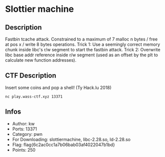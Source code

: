 Slottier machine
=========

## Description
Fastbin tcache attack.
Constrained to a maximum of 7 malloc n bytes / free at pos x / write 8 bytes operations.
Trick 1: Use a seemingly correct memory chunk inside libc's r/w segment to start the fastbin attack.
Trick 2: Overwrite libc base addr reference inside r/w segment (used as an offset by the plt to calculate new function addresses).

## CTF Description

Insert some coins and pop a shell!
(Ty Hack.lu 2018)

```
nc play.wass-ctf.xyz 13371
```

## Infos

* Author: kw
* Ports: 13371
* Category: pwn
* For Downloading: slottiermachine, libc-2.28.so, ld-2.28.so
* Flag: flag{6c2ac0cc1a7b06bab03af4022047b1bd}
* Points: 250

